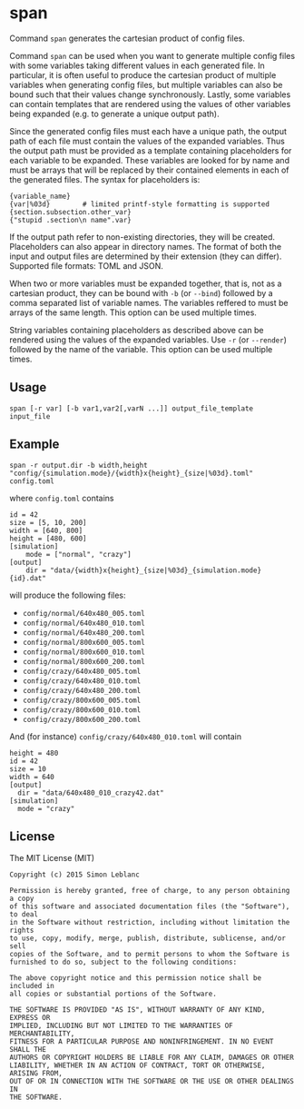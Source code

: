 # span

Command `span` generates the cartesian product of config files.

Command `span` can be used when you want to generate multiple config files
with some variables taking different values in each generated file.
In particular, it is often useful to produce the cartesian product of
multiple variables when generating config files, but multiple variables
can also be bound such that their values change synchronously. Lastly,
some variables can contain templates that are rendered using the values
of other variables being expanded (e.g. to generate a unique output path).

Since the generated config files must each have a unique path, the output
path of each file must contain the values of the expanded variables.
Thus the output path must be provided as a template containing placeholders
for each variable to be expanded. These variables are looked for by name
and must be arrays that will be replaced by their contained elements
in each of the generated files. The syntax for placeholders is:

	{variable_name}
	{var|%03d}        # limited printf-style formatting is supported
	{section.subsection.other_var}
	{"stupid .section\n name".var}

If the output path refer to non-existing directories, they will be created.
Placeholders can also appear in directory names. The format of both the input
and output files are determined by their extension (they can differ).
Supported file formats: TOML and JSON.

When two or more variables must be expanded together, that is, not as a
cartesian product, they can be bound with `-b` (or `--bind`) followed by a
comma separated list of variable names. The variables reffered to must
be arrays of the same length. This option can be used multiple times.

String variables containing placeholders as described above can be rendered
using the values of the expanded variables. Use `-r` (or `--render`) followed
by the name of the variable. This option can be used multiple times.

## Usage

	span [-r var] [-b var1,var2[,varN ...]] output_file_template input_file

## Example

	span -r output.dir -b width,height "config/{simulation.mode}/{width}x{height}_{size|%03d}.toml" config.toml

where `config.toml` contains

	id = 42
	size = [5, 10, 200]
	width = [640, 800]
	height = [480, 600]
	[simulation]
		mode = ["normal", "crazy"]
	[output]
		dir = "data/{width}x{height}_{size|%03d}_{simulation.mode}{id}.dat"

will produce the following files:

- `config/normal/640x480_005.toml`
- `config/normal/640x480_010.toml`
- `config/normal/640x480_200.toml`
- `config/normal/800x600_005.toml`
- `config/normal/800x600_010.toml`
- `config/normal/800x600_200.toml`
- `config/crazy/640x480_005.toml`
- `config/crazy/640x480_010.toml`
- `config/crazy/640x480_200.toml`
- `config/crazy/800x600_005.toml`
- `config/crazy/800x600_010.toml`
- `config/crazy/800x600_200.toml`

And (for instance) `config/crazy/640x480_010.toml` will contain

	height = 480
	id = 42
	size = 10
	width = 640
	[output]
	  dir = "data/640x480_010_crazy42.dat"
	[simulation]
	  mode = "crazy"

## License

The MIT License (MIT)

	Copyright (c) 2015 Simon Leblanc

	Permission is hereby granted, free of charge, to any person obtaining a copy
	of this software and associated documentation files (the "Software"), to deal
	in the Software without restriction, including without limitation the rights
	to use, copy, modify, merge, publish, distribute, sublicense, and/or sell
	copies of the Software, and to permit persons to whom the Software is
	furnished to do so, subject to the following conditions:

	The above copyright notice and this permission notice shall be included in
	all copies or substantial portions of the Software.

	THE SOFTWARE IS PROVIDED "AS IS", WITHOUT WARRANTY OF ANY KIND, EXPRESS OR
	IMPLIED, INCLUDING BUT NOT LIMITED TO THE WARRANTIES OF MERCHANTABILITY,
	FITNESS FOR A PARTICULAR PURPOSE AND NONINFRINGEMENT. IN NO EVENT SHALL THE
	AUTHORS OR COPYRIGHT HOLDERS BE LIABLE FOR ANY CLAIM, DAMAGES OR OTHER
	LIABILITY, WHETHER IN AN ACTION OF CONTRACT, TORT OR OTHERWISE, ARISING FROM,
	OUT OF OR IN CONNECTION WITH THE SOFTWARE OR THE USE OR OTHER DEALINGS IN
	THE SOFTWARE.

